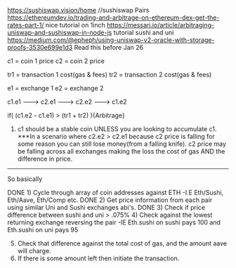 https://sushiswap.vision/home  //sushiswap Pairs
https://ethereumdev.io/trading-and-arbitrage-on-ethereum-dex-get-the-rates-part-1/ nice tutorial on 1inch
https://messari.io/article/arbitraging-uniswap-and-sushiswap-in-node-js tutorial sushi and uni
https://medium.com/@epheph/using-uniswap-v2-oracle-with-storage-proofs-3530e699e1d3 Read this before Jan 26

c1 = coin 1 price
c2 = coin 2 price

tr1 = transaction 1 cost(gas & fees)
tr2 = transaction 2 cost(gas & fees)

e1 = exchange 1
e2 = exchange 2

c1.e1  --->  c2.e1  --->  c2.e2   ---> c1.e2

if( (c1.e2 - c1.e1) > (tr1 + tr2) ){Arbitrage}

1) c1 should be a stable coin UNLESS you are looking to accumulate c1.
***In a scenario where c2.e2 > c2.e1 because c2 price is falling for some reason you can still lose money(from a falling knife). c2 price may be falling across all exchanges making the loss the cost of gas AND the difference in price.
****


So basically

DONE 1) Cycle through array of coin addresses against ETH  -I.E Eth/Sushi, Eth/Aave, Eth/Comp etc.
DONE 2) Get price information from each pair using similar Uni and Sushi exchanges abi's.
DONE 3) Check if price difference between sushi and uni > .075%
4) Check against the lowest returning exchange reversing the pair -IE Eth.sushi on sushi pays 100 and Eth.sushi on uni pays 95

5) Check that difference against the total cost of gas, and the amount aave will charge.
6) If there is some amount left then initiate the transaction.     
